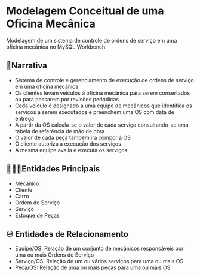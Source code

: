 # Modelagem Conceitual de uma Oficina Mecânica
Modelagem de um sistema de controle de ordens de serviço em uma oficina mecânica no MySQL Workbench.

## 📝Narrativa
- Sistema de controle e gerenciamento de execução de ordens de serviço em uma oficina mecânica
- Os clientes levam veículos à oficina mecânica para serem consertados ou para passarem por revisões periódicas
- Cada veículo é designado a uma equipe de mecânicos que identifica os serviços a serem executados e preenchem uma OS com data de entrega
- A partir da OS calcula-se o valor de cada serviço consultando-se uma tabela de referência de mão de obra
- O valor de cada peça também irá compor a OS
- O cliente autoriza a execução dos serviços
- A mesma equipe avalia e executa os serviços

## 🧍🏽‍♀️Entidades Principais
- Mecânico
- Cliente 
- Carro
- Ordem de Serviço
- Serviço
- Estoque de Peças

## ♾️ Entidades de Relacionamento
- Equipe/OS: Relação de um conjunto de mecânicos responsáveis por uma ou mais Ordens de Serviço
- Serviço/OS: Relação de um ou vários serviços para uma ou mais OS
- Peça/OS: Relação de uma ou mais peças para uma ou mais OS



